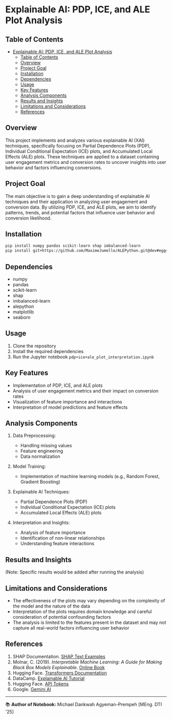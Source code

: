 # Explainable AI: PDP, ICE, and ALE Plot Analysis

## Table of Contents
- [Explainable AI: PDP, ICE, and ALE Plot Analysis](#explainable-ai-pdp-ice-and-ale-plot-analysis)
  - [Table of Contents](#table-of-contents)
  - [Overview](#overview)
  - [Project Goal](#project-goal)
  - [Installation](#installation)
  - [Dependencies](#dependencies)
  - [Usage](#usage)
  - [Key Features](#key-features)
  - [Analysis Components](#analysis-components)
  - [Results and Insights](#results-and-insights)
  - [Limitations and Considerations](#limitations-and-considerations)
  - [References](#references)

## Overview
This project implements and analyzes various explainable AI (XAI) techniques, specifically focusing on Partial Dependence Plots (PDP), Individual Conditional Expectation (ICE) plots, and Accumulated Local Effects (ALE) plots. These techniques are applied to a dataset containing user engagement metrics and conversion rates to uncover insights into user behavior and factors influencing conversions.

## Project Goal
The main objective is to gain a deep understanding of explainable AI techniques and their application in analyzing user engagement and conversion data. By utilizing PDP, ICE, and ALE plots, we aim to identify patterns, trends, and potential factors that influence user behavior and conversion likelihood.

## Installation
```bash
pip install numpy pandas scikit-learn shap imbalanced-learn
pip install git+https://github.com/MaximeJumelle/ALEPython.git@dev#egg=alepython
```

## Dependencies
- numpy
- pandas
- scikit-learn
- shap
- imbalanced-learn
- alepython
- matplotlib
- seaborn

## Usage
1. Clone the repository
2. Install the required dependencies
3. Run the Jupyter notebook `pdp+ice+ale_plot_interpretation.ipynb`

## Key Features
- Implementation of PDP, ICE, and ALE plots
- Analysis of user engagement metrics and their impact on conversion rates
- Visualization of feature importance and interactions
- Interpretation of model predictions and feature effects

## Analysis Components
1. Data Preprocessing:
   - Handling missing values
   - Feature engineering
   - Data normalization

2. Model Training:
   - Implementation of machine learning models (e.g., Random Forest, Gradient Boosting)

3. Explainable AI Techniques:
   - Partial Dependence Plots (PDP)
   - Individual Conditional Expectation (ICE) plots
   - Accumulated Local Effects (ALE) plots

4. Interpretation and Insights:
   - Analysis of feature importance
   - Identification of non-linear relationships
   - Understanding feature interactions

## Results and Insights
(Note: Specific results would be added after running the analysis)

## Limitations and Considerations
- The effectiveness of the plots may vary depending on the complexity of the model and the nature of the data
- Interpretation of the plots requires domain knowledge and careful consideration of potential confounding factors
- The analysis is limited to the features present in the dataset and may not capture all real-world factors influencing user behavior

## References
1. SHAP Documentation. [SHAP Text Examples](https://shap.readthedocs.io/en/latest/text_examples.html#question-answering)
2. Molnar, C. (2019). *Interpretable Machine Learning: A Guide for Making Black Box Models Explainable*. [Online Book](https://christophm.github.io/interpretable-ml-book/)
3. Hugging Face. [Transformers Documentation](https://huggingface.co/docs/transformers/model_doc/bert)
4. DataCamp. [Explainable AI Tutorial](https://www.datacamp.com/tutorial/explainable-ai-understanding-and-trusting-machine-learning-models)
5. Hugging Face. [API Tokens](https://huggingface.co/settings/tokens)
6. Google. [Gemini AI](https://deepmind.google/technologies/gemini/)
   
---

📚 **Author of Notebook:** Michael Dankwah Agyeman-Prempeh [MEng. DTI '25]